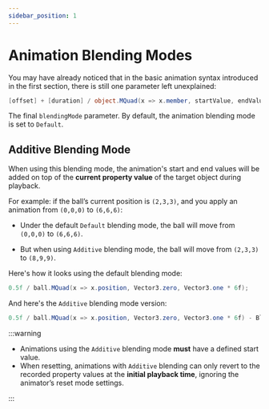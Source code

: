 ```yaml
---
sidebar_position: 1
---
```


# Animation Blending Modes

You may have already noticed that in the basic animation syntax introduced in the first section, there is still one parameter left unexplained:

```csharp
[offset] + [duration] / object.MQuad(x => x.member, startValue, endValue) - [blendingMode];
```

The final `blendingMode` parameter. By default, the animation blending mode is set to `Default`.

## Additive Blending Mode

When using this blending mode, the animation's start and end values will be added on top of the **current property value** of the target object during playback.

For example: if the ball’s current position is `(2,3,3)`, and you apply an animation from `(0,0,0)` to `(6,6,6)`:

* Under the default `Default` blending mode, the ball will move from `(0,0,0)` to `(6,6,6)`.

* But when using `Additive` blending mode, the ball will move from `(2,3,3)` to `(8,9,9)`.

Here's how it looks using the default blending mode:

```csharp
0.5f / ball.MQuad(x => x.position, Vector3.zero, Vector3.one * 6f);
```

And here's the `Additive` blending mode version:

```csharp
0.5f / ball.MQuad(x => x.position, Vector3.zero, Vector3.one * 6f) - BlendingMode.Additive;
```

:::warning

* Animations using the `Additive` blending mode **must** have a defined start value.
* When resetting, animations with `Additive` blending can only revert to the recorded property values at the **initial playback time**, ignoring the animator’s reset mode settings.

:::
